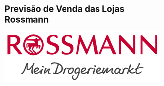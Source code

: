 # Previsão de Venda das Lojas Rossmann

![alt text](https://github.com/VictorTerror/DataScience_Em_Producao/blob/main/img/rossmann.png?raw=True)
